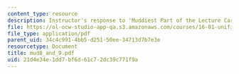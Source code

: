 ```yaml
---
content_type: resource
description: Instructor's response to 'Muddiest Part of the Lecture Cards'.
file: https://ol-ocw-studio-app-qa.s3.amazonaws.com/courses/16-01-unified-engineering-i-ii-iii-iv-fall-2005-spring-2006/21d4e34e1dd7bf6d61c72dc39c771f9a_mud8_and_9.pdf
file_type: application/pdf
parent_uid: 34c4c991-4bb5-d251-50ee-34713d7b7e3e
resourcetype: Document
title: mud8_and_9.pdf
uid: 21d4e34e-1dd7-bf6d-61c7-2dc39c771f9a
---
```

